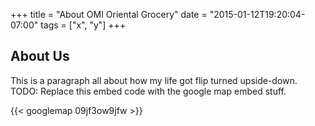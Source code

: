 +++
title = "About OMI Oriental Grocery"
date = "2015-01-12T19:20:04-07:00"
tags = ["x", "y"]
+++

## About Us

This is a paragraph all about how my life got flip turned upside-down.
TODO: Replace this embed code with the google map embed stuff.

 {{< googlemap 09jf3ow9jfw >}}